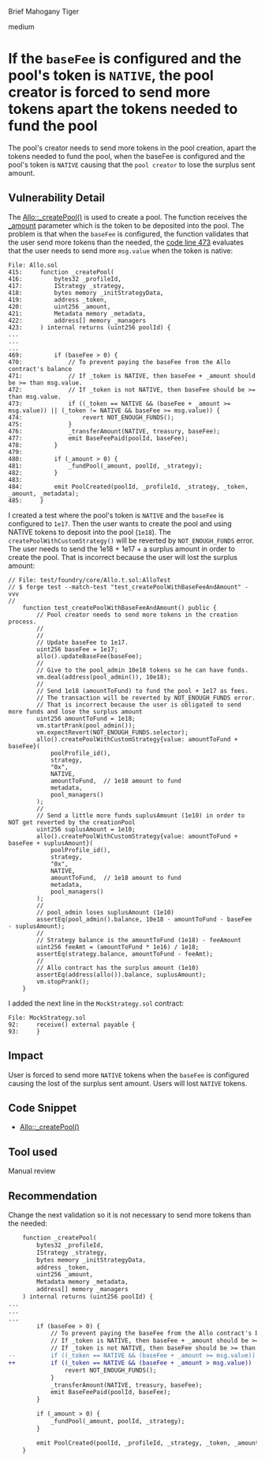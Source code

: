 Brief Mahogany Tiger

medium

# If the `baseFee` is configured and the pool's token is `NATIVE`, the pool creator is forced to send more tokens apart the tokens needed to fund the pool

The pool's creator needs to send more tokens in the pool creation, apart the tokens needed to fund the pool, when the baseFee is configured and the pool's token is `NATIVE` causing that the `pool creator` to lose the surplus sent amount.

## Vulnerability Detail

The [Allo::_createPool()](https://github.com/sherlock-audit/2023-09-Gitcoin/blob/main/allo-v2/contracts/core/Allo.sol#L415) is used to create a pool. The function receives the [_amount](https://github.com/sherlock-audit/2023-09-Gitcoin/blob/main/allo-v2/contracts/core/Allo.sol#L420) parameter which is the token to be deposited into the pool. The problem is that when the `baseFee` is configured, the function validates that the user send more tokens than the needed, the [code line 473](https://github.com/sherlock-audit/2023-09-Gitcoin/blob/main/allo-v2/contracts/core/Allo.sol#L473C13-L473C120) evaluates that the user needs to send more `msg.value` when the token is native:

```solidity
File: Allo.sol
415:     function _createPool(
416:         bytes32 _profileId,
417:         IStrategy _strategy,
418:         bytes memory _initStrategyData,
419:         address _token,
420:         uint256 _amount,
421:         Metadata memory _metadata,
422:         address[] memory _managers
423:     ) internal returns (uint256 poolId) {
...
...
...
469:         if (baseFee > 0) {
470:             // To prevent paying the baseFee from the Allo contract's balance
471:             // If _token is NATIVE, then baseFee + _amount should be >= than msg.value.
472:             // If _token is not NATIVE, then baseFee should be >= than msg.value.
473:             if ((_token == NATIVE && (baseFee + _amount >= msg.value)) || (_token != NATIVE && baseFee >= msg.value)) {
474:                 revert NOT_ENOUGH_FUNDS();
475:             }
476:             _transferAmount(NATIVE, treasury, baseFee);
477:             emit BaseFeePaid(poolId, baseFee);
478:         }
479: 
480:         if (_amount > 0) {
481:             _fundPool(_amount, poolId, _strategy);
482:         }
483: 
484:         emit PoolCreated(poolId, _profileId, _strategy, _token, _amount, _metadata);
485:     }
```

I created a test where the pool's token is `NATIVE` and the `baseFee` is configured to `1e17`. Then the user wants to create the pool and using NATIVE tokens to deposit into the pool (`1e18`). The `createPoolWithCustomStrategy()` will be reverted by `NOT_ENOUGH_FUNDS` error. The user needs to send the 1e18 + 1e17 + a surplus amount in order to create the pool. That is incorrect because the user will lost the surplus amount:

```solidity
// File: test/foundry/core/Allo.t.sol:AlloTest
// $ forge test --match-test "test_createPoolWithBaseFeeAndAmount" -vvv
//
    function test_createPoolWithBaseFeeAndAmount() public {
        // Pool creator needs to send more tokens in the creation process.
        //
        //
        // Update baseFee to 1e17.
        uint256 baseFee = 1e17;
        allo().updateBaseFee(baseFee);
        //
        // Give to the pool_admin 10e18 tokens so he can have funds.
        vm.deal(address(pool_admin()), 10e18);
        //
        // Send 1e18 (amountToFund) to fund the pool + 1e17 as fees.
        // The transaction will be reverted by NOT_ENOUGH_FUNDS error.
        // That is incorrect because the user is obligated to send more funds and lose the surplus amount
        uint256 amountToFund = 1e18;
        vm.startPrank(pool_admin());
        vm.expectRevert(NOT_ENOUGH_FUNDS.selector);
        allo().createPoolWithCustomStrategy{value: amountToFund + baseFee}(
            poolProfile_id(),
            strategy,
            "0x",
            NATIVE,
            amountToFund,  // 1e18 amount to fund
            metadata,
            pool_managers()
        );
        //
        // Send a little more funds suplusAmount (1e10) in order to NOT get reverted by the creationPool
        uint256 suplusAmount = 1e10;
        allo().createPoolWithCustomStrategy{value: amountToFund + baseFee + suplusAmount}(
            poolProfile_id(),
            strategy,
            "0x",
            NATIVE,
            amountToFund,  // 1e18 amount to fund
            metadata,
            pool_managers()
        );
        //
        // pool_admin loses suplusAmount (1e10)
        assertEq(pool_admin().balance, 10e18 - amountToFund - baseFee - suplusAmount);
        //
        // Strategy balance is the amountToFund (1e18) - feeAmount
        uint256 feeAmt = (amountToFund * 1e16) / 1e18;
        assertEq(strategy.balance, amountToFund - feeAmt); 
        //
        // Allo contract has the surplus amount (1e10)
        assertEq(address(allo()).balance, suplusAmount);
        vm.stopPrank();
    }
```
I added the next line in the `MockStrategy.sol` contract:

```solidity
File: MockStrategy.sol
92:     receive() external payable {
93:     }
```

## Impact

User is forced to send more `NATIVE` tokens when the `baseFee` is configured causing the lost of the surplus sent amount. Users will lost `NATIVE` tokens.

## Code Snippet

- [Allo::_createPool()](https://github.com/sherlock-audit/2023-09-Gitcoin/blob/main/allo-v2/contracts/core/Allo.sol#L415)

## Tool used

Manual review

## Recommendation

Change the next validation so it is not necessary to send more tokens than the needed:

```diff
    function _createPool(
        bytes32 _profileId,
        IStrategy _strategy,
        bytes memory _initStrategyData,
        address _token,
        uint256 _amount,
        Metadata memory _metadata,
        address[] memory _managers
    ) internal returns (uint256 poolId) {
...
...
...
        if (baseFee > 0) {
            // To prevent paying the baseFee from the Allo contract's balance
            // If _token is NATIVE, then baseFee + _amount should be >= than msg.value.
            // If _token is not NATIVE, then baseFee should be >= than msg.value.
--          if ((_token == NATIVE && (baseFee + _amount >= msg.value)) || (_token != NATIVE && baseFee >= msg.value)) {
++          if ((_token == NATIVE && (baseFee + _amount > msg.value)) || (_token != NATIVE && baseFee > msg.value)) {
                revert NOT_ENOUGH_FUNDS();
            }
            _transferAmount(NATIVE, treasury, baseFee);
            emit BaseFeePaid(poolId, baseFee);
        }

        if (_amount > 0) {
            _fundPool(_amount, poolId, _strategy);
        }

        emit PoolCreated(poolId, _profileId, _strategy, _token, _amount, _metadata);
    }
```